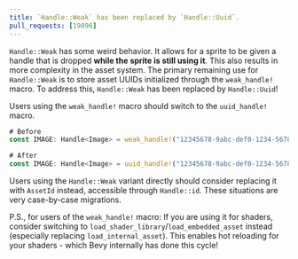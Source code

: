 ```yaml
---
title: `Handle::Weak` has been replaced by `Handle::Uuid`.
pull_requests: [19896]
---
```


`Handle::Weak` has some weird behavior. It allows for a sprite to be given a handle that is dropped
**while the sprite is still using it**. This also results in more complexity in the asset system.
The primary remaining use for `Handle::Weak` is to store asset UUIDs initialized through the
`weak_handle!` macro. To address this, `Handle::Weak` has been replaced by `Handle::Uuid`!

Users using the `weak_handle!` macro should switch to the `uuid_handle!` macro.

```rust
# Before
const IMAGE: Handle<Image> = weak_handle!("12345678-9abc-def0-1234-56789abcdef0");

# After
const IMAGE: Handle<Image> = uuid_handle!("12345678-9abc-def0-1234-56789abcdef0");
```

Users using the `Handle::Weak` variant directly should consider replacing it with `AssetId` instead,
accessible through `Handle::id`. These situations are very case-by-case migrations.

P.S., for users of the `weak_handle!` macro: If you are using it for shaders, consider switching to
`load_shader_library`/`load_embedded_asset` instead (especially replacing `load_internal_asset`).
This enables hot reloading for your shaders - which Bevy internally has done this cycle!
